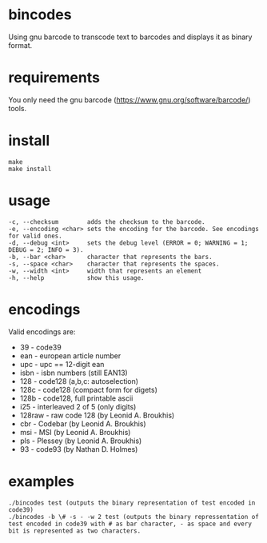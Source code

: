 # bincodes
Using gnu barcode to transcode text to barcodes and displays it as binary format.

# requirements

You only need the gnu barcode (https://www.gnu.org/software/barcode/) tools.

# install

```
make
make install
```

# usage

```
-c, --checksum        adds the checksum to the barcode.
-e, --encoding <char> sets the encoding for the barcode. See encodings for valid ones.
-d, --debug <int>     sets the debug level (ERROR = 0; WARNING = 1; DEBUG = 2; INFO = 3).
-b, --bar <char>      character that represents the bars.
-s, --space <char>    character that represents the spaces.
-w, --width <int>     width that represents an element
-h, --help            show this usage.
```
# encodings

Valid encodings are:
* 39      - code39
* ean     - european article number
* upc     - upc == 12-digit ean
* isbn    - isbn numbers (still EAN13)
* 128     - code128 (a,b,c: autoselection)
* 128c    - code128 (compact form for digets)
* 128b    - code128, full printable ascii
* i25     - interleaved 2 of 5 (only digits)
* 128raw  - raw code 128 (by Leonid A. Broukhis)
* cbr     - Codebar (by Leonid A. Broukhis)
* msi     - MSI (by Leonid A. Broukhis)
* pls     - Plessey (by Leonid A. Broukhis)
* 93      - code93 (by Nathan D. Holmes)

# examples

```
./bincodes test (outputs the binary representation of test encoded in code39)
./bincodes -b \# -s - -w 2 test (outputs the binary repressentation of test encoded in code39 with # as bar character, - as space and every bit is represented as two characters.

